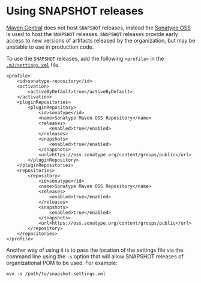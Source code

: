 Using SNAPSHOT releases
=======================

[Maven Central][] does not host `SNAPSHOT` releases, instead  the
[Sonatype OSS][] is used to host the `SNAPSHOT` releases.  `SNAPSHOT` releases
provide early access to new versions of artifacts released by the organization,
but may be unstable to use in production code.

To use the `SNAPSHOT` releases, add the following `<profile>` in the
[`.m2/settings.xml`][settings] file.

    <profile>
        <id>sonatype-repository</id>
        <activation>
            <activeByDefault>true</activeByDefault>
        </activation>
        <pluginRepositories>
            <pluginRepository>
                <id>sonatype</id>
                <name>Sonatype Maven OSS Repository</name>
                <releases>
                    <enabled>true</enabled>
                </releases>
                <snapshots>
                    <enabled>true</enabled>
                </snapshots>
                <url>https://oss.sonatype.org/content/groups/public</url>
            </pluginRepository>
        </pluginRepositories>
        <repositories>
            <repository>
                <id>sonatype</id>
                <name>Sonatype Maven OSS Repository</name>
                <releases>
                    <enabled>true</enabled>
                </releases>
                <snapshots>
                    <enabled>true</enabled>
                </snapshots>
                <url>https://oss.sonatype.org/content/groups/public</url>
            </repository>
        </repositories>
    </profile>

Another way of using it is to pass the location of the settings file via the command line using the `-s` option that will allow SNAPSHOT releases of organizational POM to be used.  For example:

    mvn -s /path/to/snapshot-settings.xml

[Sonatype OSS]: http://oss.sonatype.org/
[Maven Central]: http://search.maven.org/
[settings]: ./settings.xml
